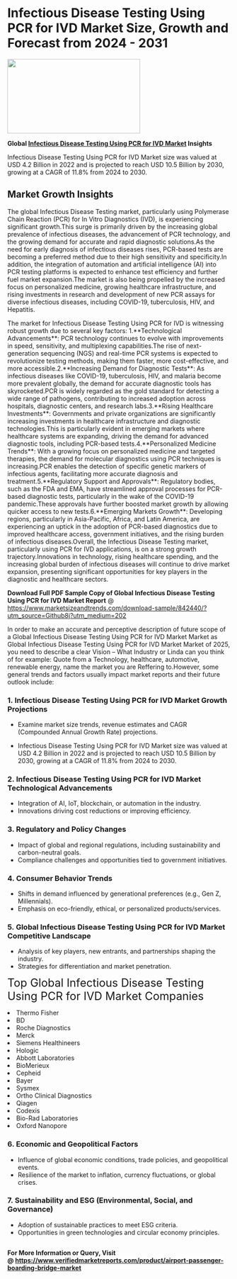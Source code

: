 <H1>Infectious Disease Testing Using PCR for IVD Market Size, Growth and Forecast from 2024 - 2031</H1><img class="aligncenter size-medium wp-image-584254" src="https://thirdeyenews.in/wp-content/uploads/2024/09/Global-Market-Research-300x168.jpeg" alt="" width="300" height="168" /><p><strong>Global&nbsp;<a href="https://www.marketsizeandtrends.com/download-sample/842440/?utm_source=Github8j?utm_medium=202">Infectious Disease Testing Using PCR for IVD Market</a> Insights</strong></p><p>Infectious Disease Testing Using PCR for IVD Market size was valued at USD 4.2 Billion in 2022 and is projected to reach USD 10.5 Billion by 2030, growing at a CAGR of 11.8% from 2024 to 2030.</p><p><h2>Market Growth Insights</h2> <p>The global Infectious Disease Testing market, particularly using Polymerase Chain Reaction (PCR) for In Vitro Diagnostics (IVD), is experiencing significant growth.This surge is primarily driven by the increasing global prevalence of infectious diseases, the advancement of PCR technology, and the growing demand for accurate and rapid diagnostic solutions.As the need for early diagnosis of infectious diseases rises, PCR-based tests are becoming a preferred method due to their high sensitivity and specificity.In addition, the integration of automation and artificial intelligence (AI) into PCR testing platforms is expected to enhance test efficiency and further fuel market expansion.The market is also being propelled by the increased focus on personalized medicine, growing healthcare infrastructure, and rising investments in research and development of new PCR assays for diverse infectious diseases, including COVID-19, tuberculosis, HIV, and Hepatitis. </p> <p>The market for Infectious Disease Testing Using PCR for IVD is witnessing robust growth due to several key factors: 1.**Technological Advancements**: PCR technology continues to evolve with improvements in speed, sensitivity, and multiplexing capabilities.The rise of next-generation sequencing (NGS) and real-time PCR systems is expected to revolutionize testing methods, making them faster, more cost-effective, and more accessible.2.**Increasing Demand for Diagnostic Tests**: As infectious diseases like COVID-19, tuberculosis, HIV, and malaria become more prevalent globally, the demand for accurate diagnostic tools has skyrocketed.PCR is widely regarded as the gold standard for detecting a wide range of pathogens, contributing to increased adoption across hospitals, diagnostic centers, and research labs.3.**Rising Healthcare Investments**: Governments and private organizations are significantly increasing investments in healthcare infrastructure and diagnostic technologies.This is particularly evident in emerging markets where healthcare systems are expanding, driving the demand for advanced diagnostic tools, including PCR-based tests.4.**Personalized Medicine Trends**: With a growing focus on personalized medicine and targeted therapies, the demand for molecular diagnostics using PCR techniques is increasing.PCR enables the detection of specific genetic markers of infectious agents, facilitating more accurate diagnosis and treatment.5.**Regulatory Support and Approvals**: Regulatory bodies, such as the FDA and EMA, have streamlined approval processes for PCR-based diagnostic tests, particularly in the wake of the COVID-19 pandemic.These approvals have further boosted market growth by allowing quicker access to new tests.6.**Emerging Markets Growth**: Developing regions, particularly in Asia-Pacific, Africa, and Latin America, are experiencing an uptick in the adoption of PCR-based diagnostics due to improved healthcare access, government initiatives, and the rising burden of infectious diseases.Overall, the Infectious Disease Testing market, particularly using PCR for IVD applications, is on a strong growth trajectory.Innovations in technology, rising healthcare spending, and the increasing global burden of infectious diseases will continue to drive market expansion, presenting significant opportunities for key players in the diagnostic and healthcare sectors.</p><p><span class=""><strong>Download Full PDF Sample Copy of Global Infectious Disease Testing Using PCR for IVD Market Report</strong> @ <a href="https://www.marketsizeandtrends.com/download-sample/842440/?utm_source=Github8j?utm_medium=202" target="_blank">https://www.marketsizeandtrends.com/download-sample/842440/?utm_source=Github8j?utm_medium=202</a></span></p><p>In order to make an accurate and perceptive description of future scope of a Global&nbsp;Infectious Disease Testing Using PCR for IVD Market Market as Global&nbsp;Infectious Disease Testing Using PCR for IVD Market Market of 2025, you need to describe a clear Vision &ndash; What Industry or Linda can you think of for example: Quote from a Technology, healthcare, automotive, renewable energy, name the market you are Reffering to.However, some general trends and factors usually impact market reports and their future outlook include:</p><h3>1.&nbsp;<strong>Infectious Disease Testing Using PCR for IVD Market Growth Projections</strong></h3><ul><li>Examine market size trends, revenue estimates and CAGR (Compounded Annual Growth Rate) projections.</li><li><p>Infectious Disease Testing Using PCR for IVD Market size was valued at USD 4.2 Billion in 2022 and is projected to reach USD 10.5 Billion by 2030, growing at a CAGR of 11.8% from 2024 to 2030.</p></li></ul><h3>2.&nbsp;<strong>Infectious Disease Testing Using PCR for IVD Market Technological Advancements</strong></h3><ul><li>Integration of AI, IoT, blockchain, or automation in the industry.</li><li>Innovations driving cost reductions or improving efficiency.</li></ul><h3>3.&nbsp;<strong>Regulatory and Policy Changes</strong></h3><ul><li>Impact of global and regional regulations, including sustainability and carbon-neutral goals.</li><li>Compliance challenges and opportunities tied to government initiatives.</li></ul><h3>4.&nbsp;<strong>Consumer Behavior Trends</strong></h3><ul><li>Shifts in demand influenced by generational preferences (e.g., Gen Z, Millennials).</li><li>Emphasis on eco-friendly, ethical, or personalized products/services.</li></ul><h3>5.&nbsp;<strong>Global Infectious Disease Testing Using PCR for IVD Market Competitive Landscape</strong></h3><ul><li>Analysis of key players, new entrants, and partnerships shaping the industry.</li><li>Strategies for differentiation and market penetration.</li></ul><p data-pm-slice="1 1 []"><span style="color: inherit; font-family: inherit; font-size: 25px;">Top Global Infectious Disease Testing Using PCR for IVD Market Companies</span></p><div class="" data-test-id=""><p><li>Thermo Fisher</li><li> BD</li><li> Roche Diagnostics</li><li> Merck</li><li> Siemens Healthineers</li><li> Hologic</li><li> Abbott Laboratories</li><li> BioMerieux</li><li> Cepheid</li><li> Bayer</li><li> Sysmex</li><li> Ortho Clinical Diagnostics</li><li> Qiagen</li><li> Codexis</li><li> Bio-Rad Laboratories</li><li> Oxford Nanopore</li></p></div><h3>6.&nbsp;<strong>Economic and Geopolitical Factors</strong></h3><ul><li>Influence of global economic conditions, trade policies, and geopolitical events.</li><li>Resilience of the market to inflation, currency fluctuations, or global crises.</li></ul><h3>7.&nbsp;<strong>Sustainability and ESG (Environmental, Social, and Governance)</strong></h3><ul><li>Adoption of sustainable practices to meet ESG criteria.</li><li>Opportunities in green technologies and circular economy principles.</li></ul><h2><strong style="font-size: 14px;">For More Information or Query, Visit @&nbsp;</strong><a style="background-color: #ffffff; font-size: 14px;" href="https://www.marketsizeandtrends.com/report/infectious-disease-testing-using-pcr-for-ivd-market/" target="_blank">https://www.verifiedmarketreports.com/product/airport-passenger-boarding-bridge-market</a></h2>